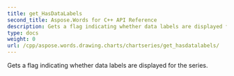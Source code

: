 ```yaml
---
title: get_HasDataLabels
second_title: Aspose.Words for C++ API Reference
description: Gets a flag indicating whether data labels are displayed for the series. 
type: docs
weight: 0
url: /cpp/aspose.words.drawing.charts/chartseries/get_hasdatalabels/
---
```


Gets a flag indicating whether data labels are displayed for the series. 

